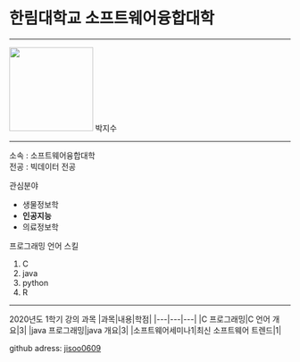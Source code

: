 # 한림대학교 소프트웨어융합대학
---
<img src=img.gif height=150 width=150>
박지수

---

소속 : 소프트웨어융합대학  
전공 :  빅데이터 전공  

관심분야   
* 생물정보학
* **인공지능**
* 의료정보학

프로그래밍 언어 스킬   
1. C
2. java
3. python
4. R

--------------

2020년도 1학기 강의 과목
|과목|내용|학점|
|---|---|---|
|C 프로그래밍|C 언어 개요|3|
|java 프로그래밍|java 개요|3|
|소프트웨어세미나1|최신 소프트웨어 트렌드|1|

github adress: [jisoo0609][github]

[github]: http://github.com/jisoo0609




